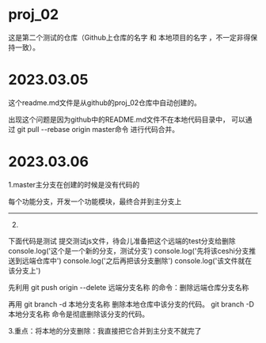 # proj_02
这是第二个测试的仓库（Github上仓库的名字 和 本地项目的名字 ，不一定非得保持一致）。


# 2023.03.05
这个readme.md文件是从github的proj_02仓库中自动创建的。

出现这个问题是因为github中的README.md文件不在本地代码目录中，
可以通过  git pull --rebase origin master命令  进行代码合并。

# 2023.03.06
1.master主分支在创建的时候是没有代码的

每个功能分支，开发一个功能模块，最终合并到主分支上

--------------------------------------------------------------------
2.
下面代码是测试  提交测试js文件，待会儿准备把这个远端的test分支给删除
console.log('这个是一个新的分支，测试分支')
console.log('先将该ceshi分支推送到远端仓库中')
console.log('之后再把该分支删除')
console.log('该文件就在该分支上')


先利用 git push origin --delete 远端分支名称 的命令：删除远端仓库分支名称

再用 git branch -d 本地分支名称 删除本地仓库中该分支的代码。
git branch -D 本地分支名称 命令是彻底删除该分支的代码。

3.重点：将本地的分支删除：我直接把它合并到主分支不就完了